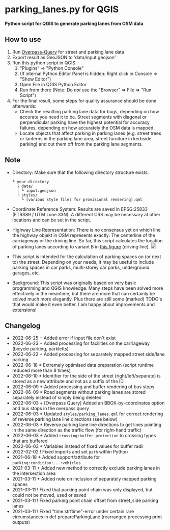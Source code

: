 # parking_lanes.py for QGIS

**Python script for QGIS to generate parking lanes from OSM data**

## How to use

1. Run [Overpass-Query](https://overpass-turbo.eu/s/1jAp) for street and parking lane data
2. Export result as GeoJSON to 'data/input.geojson'
3. Run this python script in QGIS
   1. "Plugins" => "Python Console"
   1. (If internal Python Editor Panel is hidden: Right click in Console => "Show Editor")
   1. Open File in QGIS Python Editor
   1. Run from there (Note: Do _not_ use the "Browser" => File => "Run Script")
4. For the final result, some steps for quality assurance should be done afterwards:
   - Check the resulting parking lane data for bugs, depending on how accurate you need it to be. Street segments with diagonal or perpendicular parking have the highest potential for accuracy failures, depending on how accurately the OSM data is mapped.
   - Locate objects that affect parking in parking lanes (e.g. street trees or lanterns in the parking lane area, street furniture in kerbside parking) and cut them off from the parking lane segments.


## Note

- Directory: Make sure that the following directory structure exists.

  ```
  └ your-directory
    ├ data/
    ┊ └ input.geojson
    └ styles/
      └ [various style files for provisional rendering].qml
  ```

- Coordinate Reference System: Results are saved in EPSG:25833 (ETRS89 / UTM zone 33N). A different CRS may be necessary at other locations and can be set in the script.

- Highway Line Representation: There is no consensus yet on which line the highway objekt in OSM represents exactly: The centerline of the carriageway or the driving line. So far, this script calculates the location of parking lanes according to variant B in [this figure](https://wiki.openstreetmap.org/wiki/File:Highway_representation.png) (driving line). ![](https://wiki.openstreetmap.org/wiki/File:Highway_representation.png)

- This script is intended for the calculation of parking spaces on (or next to) the street. Depending on your needs, it may be useful to include parking spaces in car parks, multi-storey car parks, underground garages, etc.

- Background: This script was originally based on very basic programming and QGIS knowledge. Many steps have been solved more effectively in the meantime, but there are more that can certainly be solved much more elegantly. Plus there are still some (marked) TODO's that would make it even better. I am happy about improvements and extensions!

## Changelog

- 2022-06-25 + Added error if input file don't exist
- 2022-06-23 + Added processing for facilities on the carriageway (bicycle parking, parkletts)
- 2022-06-22 + Added processing for separately mapped street side/lane parking
- 2022-06-18 * Extremely optimised data preparation (script runtime reduced more than 8 times)
- 2022-06-10 * Identifier for the side of the street (right/left/separate) is stored as a new attribute and not as a suffix of the ID
- 2022-06-09 + Added processing and buffer rendering of bus stops
- 2022-06-09 * Road segments without parking lanes are stored separately instead of simply being deleted
- 2022-06-03 + [Overpass Query] Added an BBOX-by-coordinates option and bus stops in the overpass query
- 2022-06-03 * Updated `styles/parking_lanes.qml` for correct rendering of reverse parking lane line directions (see below)
- 2022-06-03 * Reverse parking lane line directions to get lines pointing in the same direction as the traffic flow (for right-hand traffic)
- 2022-06-03 + Added `crossing:buffer_protection` to crossing types that are buffered
- 2022-06-03 * Variables instead of fixed values for buffer radii
- 2022-02-02 ! Fixed imports and set `path` within Python
- 2021-06-18 + Added support/attribute for `parking:condition:...:vehicles`
- 2021-03-11 + Added new method to correctly exclude parking lanes in the intersection area
- 2021-03-11 + Added note on inclusion of separately mapped parking spaces
- 2021-03-11 ! Fixed that parking point chain was only displayed, but could not be moved, used or saved
- 2021-03-11 ! Fixed parking point chain offset from street_side parking lanes
- 2021-03-11 ! Fixed "time.strftime"-error under certain rare circumstances in def prepareParkingLane (rearranged processing print outputs)
